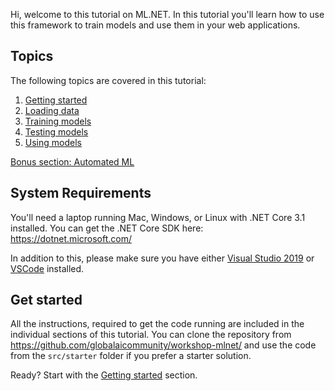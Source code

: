 Hi, welcome to this  tutorial on ML.NET. In this tutorial you'll learn how to 
use this framework to train models and use them in your web applications.

## Topics

The following topics are covered in this tutorial: 

1. [Getting started](getting-started/README.md)
2. [Loading data](loading-data/README.md)
3. [Training models](training-models/README.md)
4. [Testing models](testing-models/README.md)
5. [Using models](using-models/README.md)

[Bonus section: Automated ML](https://youtu.be/6udPLZR0vvQ)

## System Requirements

You'll need a laptop running Mac, Windows, or Linux with .NET Core 3.1
installed. You can get the .NET Core SDK here: https://dotnet.microsoft.com/

In addition to this, please make sure you have either 
[Visual Studio 2019](https://visualstudio.microsoft.com/)
or [VSCode](https://code.visualstudio.com) installed.

## Get started

All the instructions, required to get the code running are included in the 
individual sections of this tutorial. You can clone the repository 
from https://github.com/globalaicommunity/workshop-mlnet/  and use the
code from the `src/starter` folder if you prefer a starter solution.

Ready? Start with the [Getting started](getting-started/README.md) section.